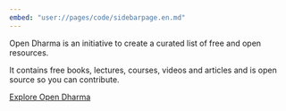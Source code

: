 ```yaml
---
embed: "user://pages/code/sidebarpage.en.md"
---
```


Open Dharma is an initiative to create a curated list of free and open resources.

It contains free books, lectures, courses, videos and articles and is open source so you can contribute.

[Explore Open Dharma](https://github.com/buddha-dharma/buddhism)
